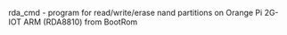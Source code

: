 rda_cmd - program for read/write/erase nand partitions on Orange Pi 2G-IOT ARM (RDA8810) from BootRom
